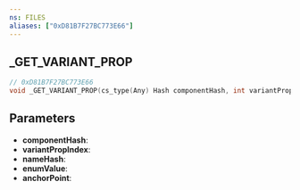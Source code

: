 ```yaml
---
ns: FILES
aliases: ["0xD81B7F27BC773E66"]
---
```

## _GET_VARIANT_PROP

```c
// 0xD81B7F27BC773E66
void _GET_VARIANT_PROP(cs_type(Any) Hash componentHash, int variantPropIndex, cs_type(Any) Hash* nameHash, cs_type(Any) int* enumValue, cs_type(Any) int* anchorPoint);
```


## Parameters
* **componentHash**: 
* **variantPropIndex**: 
* **nameHash**: 
* **enumValue**: 
* **anchorPoint**: 

